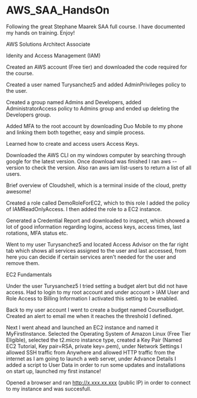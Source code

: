 # AWS_SAA_HandsOn
Following the great Stephane Maarek SAA full course. I have documented my hands on training. Enjoy!

AWS Solutions Architect Associate 


Idenity and Access Management (IAM)


Created an AWS account (Free tier) and downloaded the code required for the course.

Created a user named Turysanchez5 and added AdminPrivileges policy to the user.
  
Created a group named Admins and Developers, added AdministratorAccess policy to Admins group and ended up deleting the Developers group.
  
Added MFA to the root account by downloading Duo Mobile to my phone and linking them both together, easy and simple process.
  
Learned how to create and access users Access Keys.

Downloaded the AWS CLI on my windows computer by searching through google for the latest version. Once download was finished I ran aws --version to check the version. Also ran aws iam list-users to return a list of all users.

Brief overview of Cloudshell, which is a terminal inside of the cloud, pretty awesome! 

Created a role called DemoRoleForEC2, which to this role I added the policy of IAMReadOnlyAccess. I then added the role to a EC2 instance.

Generated a Credential Report and downloaded to inspect, which showed a lot of good information regarding logins, access keys, access times, last rotations, MFA status etc.

Went to my user Turysanchez5 and located Access Advisor on the far right tab which shows all services assigned to the user and last accessed, from here you can decide if certain services aren't needed for the user and remove them.


EC2 Fundamentals 


Under the user Turysanchez5 I tried setting a budget alert but did not have access. Had to login to my root account and under account > IAM User and Role Access to Billing Information I activated this setting to be enabled.

Back to my user account I went to create a budget named CourseBudget. Created an alert to email me when it reaches the threshold I defined. 

Next I went ahead and launched an EC2 instance and named it MyFirstInstance. Selected the Operating System of Amazon Linux (Free Tier Eligible), selected the t2.micro instance type, created a Key Pair (Named EC2 Tutorial, Key pair=RSA, private key=.pem), under Network Settings I allowed SSH traffic from Anywhere and allowed HTTP traffic from the internet as I am going to launch a web server, under Advance Details I added a script to User Data in order to run some updates and installations on start up, launched my first instance! 

Opened a browser and ran http://x.xxx.xx.xxx (public IP) in order to connect to my instance and was succesfull.

